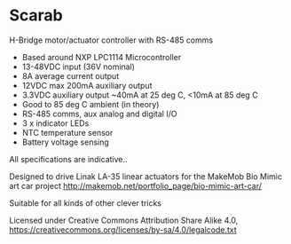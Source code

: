 # Scarab
H-Bridge motor/actuator controller with RS-485 comms

- Based around NXP LPC1114 Microcontroller
- 13-48VDC input (36V nominal)
- 8A average current output
- 12VDC max 200mA auxiliary output
- 3.3VDC auxiliary output ~40mA at 25 deg C, <10mA at 85 deg C
- Good to 85 deg C ambient (in theory)
- RS-485 comms, aux analog and digital I/O
- 3 x indicator LEDs
- NTC temperature sensor
- Battery voltage sensing

All specifications are indicative..

Designed to drive Linak LA-35 linear actuators for the MakeMob Bio Mimic art car project http://makemob.net/portfolio_page/bio-mimic-art-car/

Suitable for all kinds of other clever tricks

Licensed under Creative Commons Attribution Share Alike 4.0, https://creativecommons.org/licenses/by-sa/4.0/legalcode.txt
